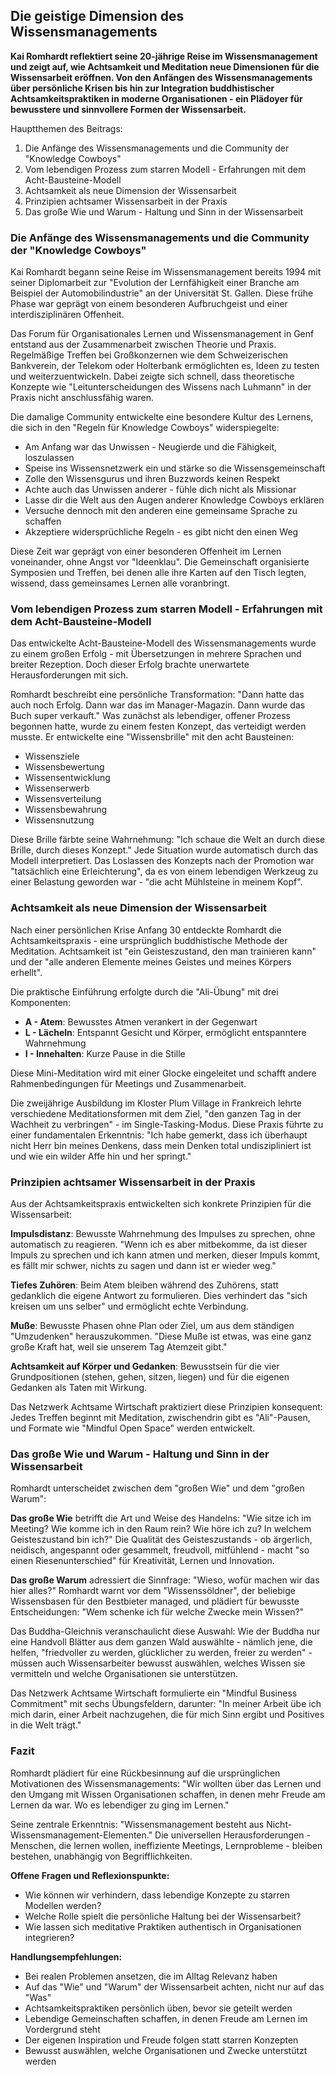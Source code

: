 ## Die geistige Dimension des Wissensmanagements

**Kai Romhardt reflektiert seine 20-jährige Reise im Wissensmanagement und zeigt auf, wie Achtsamkeit und Meditation neue Dimensionen für die Wissensarbeit eröffnen. Von den Anfängen des Wissensmanagements über persönliche Krisen bis hin zur Integration buddhistischer Achtsamkeitspraktiken in moderne Organisationen - ein Plädoyer für bewusstere und sinnvollere Formen der Wissensarbeit.**

Hauptthemen des Beitrags:

1. Die Anfänge des Wissensmanagements und die Community der "Knowledge Cowboys"
2. Vom lebendigen Prozess zum starren Modell - Erfahrungen mit dem Acht-Bausteine-Modell
3. Achtsamkeit als neue Dimension der Wissensarbeit
4. Prinzipien achtsamer Wissensarbeit in der Praxis
5. Das große Wie und Warum - Haltung und Sinn in der Wissensarbeit

### Die Anfänge des Wissensmanagements und die Community der "Knowledge Cowboys"

Kai Romhardt begann seine Reise im Wissensmanagement bereits 1994 mit seiner Diplomarbeit zur "Evolution der Lernfähigkeit einer Branche am Beispiel der Automobilindustrie" an der Universität St. Gallen. Diese frühe Phase war geprägt von einem besonderen Aufbruchgeist und einer interdisziplinären Offenheit.

Das Forum für Organisationales Lernen und Wissensmanagement in Genf entstand aus der Zusammenarbeit zwischen Theorie und Praxis. Regelmäßige Treffen bei Großkonzernen wie dem Schweizerischen Bankverein, der Telekom oder Holterbank ermöglichten es, Ideen zu testen und weiterzuentwickeln. Dabei zeigte sich schnell, dass theoretische Konzepte wie "Leitunterscheidungen des Wissens nach Luhmann" in der Praxis nicht anschlussfähig waren.

Die damalige Community entwickelte eine besondere Kultur des Lernens, die sich in den "Regeln für Knowledge Cowboys" widerspiegelte:

- Am Anfang war das Unwissen - Neugierde und die Fähigkeit, loszulassen
- Speise ins Wissensnetzwerk ein und stärke so die Wissensgemeinschaft
- Zolle den Wissensgurus und ihren Buzzwords keinen Respekt
- Achte auch das Unwissen anderer - fühle dich nicht als Missionar
- Lasse dir die Welt aus den Augen anderer Knowledge Cowboys erklären
- Versuche dennoch mit den anderen eine gemeinsame Sprache zu schaffen
- Akzeptiere widersprüchliche Regeln - es gibt nicht den einen Weg

Diese Zeit war geprägt von einer besonderen Offenheit im Lernen voneinander, ohne Angst vor "Ideenklau". Die Gemeinschaft organisierte Symposien und Treffen, bei denen alle ihre Karten auf den Tisch legten, wissend, dass gemeinsames Lernen alle voranbringt.

### Vom lebendigen Prozess zum starren Modell - Erfahrungen mit dem Acht-Bausteine-Modell

Das entwickelte Acht-Bausteine-Modell des Wissensmanagements wurde zu einem großen Erfolg - mit Übersetzungen in mehrere Sprachen und breiter Rezeption. Doch dieser Erfolg brachte unerwartete Herausforderungen mit sich.

Romhardt beschreibt eine persönliche Transformation: "Dann hatte das auch noch Erfolg. Dann war das im Manager-Magazin. Dann wurde das Buch super verkauft." Was zunächst als lebendiger, offener Prozess begonnen hatte, wurde zu einem festen Konzept, das verteidigt werden musste. Er entwickelte eine "Wissensbrille" mit den acht Bausteinen:

- Wissensziele
- Wissensbewertung  
- Wissensentwicklung
- Wissenserwerb
- Wissensverteilung
- Wissensbewahrung
- Wissensnutzung

Diese Brille färbte seine Wahrnehmung: "Ich schaue die Welt an durch diese Brille, durch dieses Konzept." Jede Situation wurde automatisch durch das Modell interpretiert. Das Loslassen des Konzepts nach der Promotion war "tatsächlich eine Erleichterung", da es von einem lebendigen Werkzeug zu einer Belastung geworden war - "die acht Mühlsteine in meinem Kopf".

### Achtsamkeit als neue Dimension der Wissensarbeit

Nach einer persönlichen Krise Anfang 30 entdeckte Romhardt die Achtsamkeitspraxis - eine ursprünglich buddhistische Methode der Meditation. Achtsamkeit ist "ein Geisteszustand, den man trainieren kann" und der "alle anderen Elemente meines Geistes und meines Körpers erhellt".

Die praktische Einführung erfolgte durch die "Ali-Übung" mit drei Komponenten:

- **A - Atem**: Bewusstes Atmen verankert in der Gegenwart
- **L - Lächeln**: Entspannt Gesicht und Körper, ermöglicht entspanntere Wahrnehmung  
- **I - Innehalten**: Kurze Pause in die Stille

Diese Mini-Meditation wird mit einer Glocke eingeleitet und schafft andere Rahmenbedingungen für Meetings und Zusammenarbeit.

Die zweijährige Ausbildung im Kloster Plum Village in Frankreich lehrte verschiedene Meditationsformen mit dem Ziel, "den ganzen Tag in der Wachheit zu verbringen" - im Single-Tasking-Modus. Diese Praxis führte zu einer fundamentalen Erkenntnis: "Ich habe gemerkt, dass ich überhaupt nicht Herr bin meines Denkens, dass mein Denken total undiszipliniert ist und wie ein wilder Affe hin und her springt."

### Prinzipien achtsamer Wissensarbeit in der Praxis

Aus der Achtsamkeitspraxis entwickelten sich konkrete Prinzipien für die Wissensarbeit:

**Impulsdistanz**: Bewusste Wahrnehmung des Impulses zu sprechen, ohne automatisch zu reagieren. "Wenn ich es aber mitbekomme, da ist dieser Impuls zu sprechen und ich kann atmen und merken, dieser Impuls kommt, es fällt mir schwer, nichts zu sagen und dann ist er wieder weg."

**Tiefes Zuhören**: Beim Atem bleiben während des Zuhörens, statt gedanklich die eigene Antwort zu formulieren. Dies verhindert das "sich kreisen um uns selber" und ermöglicht echte Verbindung.

**Muße**: Bewusste Phasen ohne Plan oder Ziel, um aus dem ständigen "Umzudenken" herauszukommen. "Diese Muße ist etwas, was eine ganz große Kraft hat, weil sie unserem Tag Atemzeit gibt."

**Achtsamkeit auf Körper und Gedanken**: Bewusstsein für die vier Grundpositionen (stehen, gehen, sitzen, liegen) und für die eigenen Gedanken als Taten mit Wirkung.

Das Netzwerk Achtsame Wirtschaft praktiziert diese Prinzipien konsequent: Jedes Treffen beginnt mit Meditation, zwischendrin gibt es "Ali"-Pausen, und Formate wie "Mindful Open Space" werden entwickelt.

### Das große Wie und Warum - Haltung und Sinn in der Wissensarbeit

Romhardt unterscheidet zwischen dem "großen Wie" und dem "großen Warum":

**Das große Wie** betrifft die Art und Weise des Handelns: "Wie sitze ich im Meeting? Wie komme ich in den Raum rein? Wie höre ich zu? In welchem Geisteszustand bin ich?" Die Qualität des Geisteszustands - ob ärgerlich, neidisch, angespannt oder gesammelt, freudvoll, mitfühlend - macht "so einen Riesenunterschied" für Kreativität, Lernen und Innovation.

**Das große Warum** adressiert die Sinnfrage: "Wieso, wofür machen wir das hier alles?" Romhardt warnt vor dem "Wissenssöldner", der beliebige Wissensbasen für den Bestbieter managed, und plädiert für bewusste Entscheidungen: "Wem schenke ich für welche Zwecke mein Wissen?"

Das Buddha-Gleichnis veranschaulicht diese Auswahl: Wie der Buddha nur eine Handvoll Blätter aus dem ganzen Wald auswählte - nämlich jene, die helfen, "friedvoller zu werden, glücklicher zu werden, freier zu werden" - müssen auch Wissensarbeiter bewusst auswählen, welches Wissen sie vermitteln und welche Organisationen sie unterstützen.

Das Netzwerk Achtsame Wirtschaft formulierte ein "Mindful Business Commitment" mit sechs Übungsfeldern, darunter: "In meiner Arbeit übe ich mich darin, einer Arbeit nachzugehen, die für mich Sinn ergibt und Positives in die Welt trägt."

### Fazit

Romhardt plädiert für eine Rückbesinnung auf die ursprünglichen Motivationen des Wissensmanagements: "Wir wollten über das Lernen und den Umgang mit Wissen Organisationen schaffen, in denen mehr Freude am Lernen da war. Wo es lebendiger zu ging im Lernen."

Seine zentrale Erkenntnis: "Wissensmanagement besteht aus Nicht-Wissensmanagement-Elementen." Die universellen Herausforderungen - Menschen, die lernen wollen, ineffiziente Meetings, Lernprobleme - bleiben bestehen, unabhängig von Begrifflichkeiten.

**Offene Fragen und Reflexionspunkte:**

- Wie können wir verhindern, dass lebendige Konzepte zu starren Modellen werden?
- Welche Rolle spielt die persönliche Haltung bei der Wissensarbeit?
- Wie lassen sich meditative Praktiken authentisch in Organisationen integrieren?

**Handlungsempfehlungen:**

- Bei realen Problemen ansetzen, die im Alltag Relevanz haben
- Auf das "Wie" und "Warum" der Wissensarbeit achten, nicht nur auf das "Was"
- Achtsamkeitspraktiken persönlich üben, bevor sie geteilt werden
- Lebendige Gemeinschaften schaffen, in denen Freude am Lernen im Vordergrund steht
- Der eigenen Inspiration und Freude folgen statt starren Konzepten
- Bewusst auswählen, welche Organisationen und Zwecke unterstützt werden
